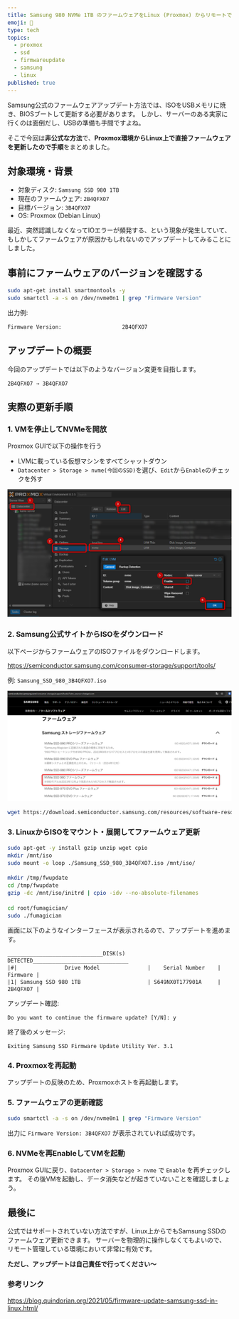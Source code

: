 ```yaml
---
title: Samsung 980 NVMe 1TB のファームウェアをLinux (Proxmox) からリモートで更新する方法
emoji: 📀
type: tech
topics:
  - proxmox
  - ssd
  - firmwareupdate
  - samsung
  - linux
published: true
---
```


Samsung公式のファームウェアアップデート方法では、ISOをUSBメモリに焼き、BIOSブートして更新する必要があります。
しかし、サーバーのある実家に行くのは面倒だし、USBの準備も手間ですよね。

そこで今回は**非公式な方法**で、**Proxmox環境からLinux上で直接ファームウェアを更新したので手順**をまとめました。

## 対象環境・背景

* 対象ディスク: `Samsung SSD 980 1TB`
* 現在のファームウェア: `2B4QFXO7`
* 目標バージョン: `3B4QFXO7`
* OS: Proxmox (Debian Linux)

最近、突然認識しなくなってIOエラーが頻発する、という現象が発生していて、もしかしてファームウェアが原因かもしれないのでアップデートしてみることにしました。

## 事前にファームウェアのバージョンを確認する

```bash
sudo apt-get install smartmontools -y
sudo smartctl -a -s on /dev/nvme0n1 | grep "Firmware Version"
```

出力例:
```
Firmware Version:                   2B4QFXO7
```

## アップデートの概要

今回のアップデートでは以下のようなバージョン変更を目指します。

```
2B4QFXO7 → 3B4QFXO7
```

## 実際の更新手順

### 1. VMを停止してNVMeを開放

Proxmox GUIで以下の操作を行う

* LVMに載っている仮想マシンをすべてシャットダウン
* `Datacenter > Storage > nvme(今回のSSD)`を選び、`Edit`から`Enable`のチェックを外す

![](/images/samsung-nvme-firmware-update/2025-05-17_14h44_26.png)

### 2. Samsung公式サイトからISOをダウンロード

以下ページからファームウェアのISOファイルをダウンロードします。

https://semiconductor.samsung.com/consumer-storage/support/tools/

例: `Samsung_SSD_980_3B4QFXO7.iso`

![](/images/samsung-nvme-firmware-update/2025-05-17_13h37_32.png)

```bash
wget https://download.semiconductor.samsung.com/resources/software-resources/Samsung_SSD_980_3B4QFXO7.iso
```

### 3. LinuxからISOをマウント・展開してファームウェア更新

```bash
sudo apt-get -y install gzip unzip wget cpio
mkdir /mnt/iso
sudo mount -o loop ./Samsung_SSD_980_3B4QFXO7.iso /mnt/iso/

mkdir /tmp/fwupdate
cd /tmp/fwupdate
gzip -dc /mnt/iso/initrd | cpio -idv --no-absolute-filenames

cd root/fumagician/
sudo ./fumagician
```

画面に以下のようなインターフェースが表示されるので、アップデートを進めます。

```
______________________________DISK(s) DETECTED______________________________ 
|#|               Drive Model               |    Serial Number    | Firmware |
|1| Samsung SSD 980 1TB                     | S649NX0T177901A     | 2B4QFXO7 |
```

アップデート確認:

```
Do you want to continue the firmware update? [Y/N]: y
```

終了後のメッセージ:

```
Exiting Samsung SSD Firmware Update Utility Ver. 3.1
```

### 4. Proxmoxを再起動

アップデートの反映のため、Proxmoxホストを再起動します。

### 5. ファームウェアの更新確認

```bash
sudo smartctl -a -s on /dev/nvme0n1 | grep "Firmware Version"
```

出力に `Firmware Version: 3B4QFXO7` が表示されていれば成功です。

### 6. NVMeを再EnableしてVMを起動

Proxmox GUIに戻り、`Datacenter > Storage > nvme` で `Enable` を再チェックします。
その後VMを起動し、データ消失などが起きていないことを確認しましょう。

## 最後に

公式ではサポートされていない方法ですが、Linux上からでもSamsung SSDのファームウェア更新できます。
サーバーを物理的に操作しなくてもよいので、リモート管理している環境において非常に有効です。

**ただし、アップデートは自己責任で行ってください～**

### 参考リンク

https://blog.quindorian.org/2021/05/firmware-update-samsung-ssd-in-linux.html/

